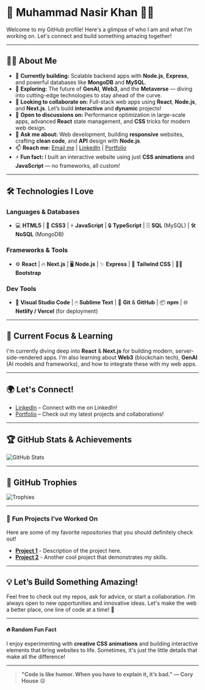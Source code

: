 # 🌟 **Muhammad Nasir Khan** 👨‍💻

Welcome to my GitHub profile! Here's a glimpse of who I am and what I'm working on. Let's connect and build something amazing together!

---

## 🧑‍💻 **About Me**

- 🔭 **Currently building:** Scalable backend apps with **Node.js**, **Express**, and powerful databases like **MongoDB** and **MySQL**.
- 🌱 **Exploring:** The future of **GenAI**, **Web3**, and the **Metaverse** — diving into cutting-edge technologies to stay ahead of the curve.
- 💼 **Looking to collaborate on:** Full-stack web apps using **React**, **Node.js**, and **Next.js**. Let’s build **interactive** and **dynamic** projects!
- 🚀 **Open to discussions on:** Performance optimization in large-scale apps, advanced **React** state management, and **CSS** tricks for modern web design.
- 📝 **Ask me about:** Web development, building **responsive** websites, crafting **clean code**, and **API** design with **Node.js**.
- 📫 **Reach me:** [Email me](mailto:khanmuhammadnasir9977@gmail.com) | [LinkedIn](https://www.linkedin.com/in/muhammadnasirkhan97) | [Portfolio](https://https://nas-dev.netlify.app/)
- ⚡ **Fun fact:** I built an interactive website using just **CSS animations** and **JavaScript** — no frameworks, all custom!

---

## 🛠️ **Technologies I Love**

### **Languages & Databases**

- 💻 **HTML5** | 🎨 **CSS3** | ⚡ **JavaScript** | 🔒 **TypeScript** | 🗄 **SQL** (MySQL) | 🛠 **NoSQL** (MongoDB)

### **Frameworks & Tools**

- ⚙️ **React** | 🔥 **Next.js** | 🖥 **Node.js** | ✨ **Express** | 🎨 **Tailwind CSS** | 🧑‍🎤 **Bootstrap**

### **Dev Tools**

- 📝 **Visual Studio Code** | 🖱 **Sublime Text** | 🔧 **Git** & **GitHub** | 📦 **npm** | 🌐 **Netlify / Vercel** (for deployment)

---

## 🚀 **Current Focus & Learning**

I'm currently diving deep into **React** & **Next.js** for building modern, server-side-rendered apps. I'm also learning about **Web3** (blockchain tech), **GenAI** (AI models and frameworks), and how to integrate these with my web apps. 

---

## 🌍 **Let's Connect!**

- [LinkedIn](https://www.linkedin.com/in/muhammadnasirkhan97) – Connect with me on LinkedIn!
- [Portfolio](https://https://nas-dev.netlify.app//) – Check out my latest projects and collaborations!

---

## 🏆 **GitHub Stats & Achievements**

![GitHub Stats](https://github-readme-stats.vercel.app/api?username=mnasirk97&show_icons=true&hide_title=true&count_private=true&hide=prs&theme=gruvbox)

---

## 🏅 **GitHub Trophies**

![Trophies](https://github-profile-trophy.vercel.app/?username=muhammadnasirkhan&theme=gruvbox&row=1&column=5)

---

### 🎉 **Fun Projects I’ve Worked On** 

Here are some of my favorite repositories that you should definitely check out!

- **[Project 1](https://github.com/muhammadnasirkhan/project1)** - Description of the project here.
- **[Project 2](https://github.com/muhammadnasirkhan/project2)** - Another cool project that demonstrates my skills.

---

## 💡 **Let’s Build Something Amazing!**

Feel free to check out my repos, ask for advice, or start a collaboration. I’m always open to new opportunities and innovative ideas. Let's make the web a better place, one line of code at a time! 🚀

---

#### 🔥 **Random Fun Fact**  
I enjoy experimenting with **creative CSS animations** and building interactive elements that bring websites to life. Sometimes, it's just the little details that make all the difference!

---

> **"Code is like humor. When you have to explain it, it’s bad." — Cory House** 😄
